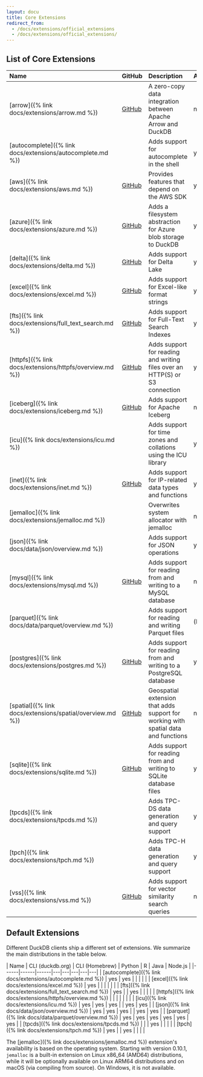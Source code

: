 ```yaml
---
layout: docu
title: Core Extensions
redirect_from:
  - /docs/extensions/official_extensions
  - /docs/extensions/official_extensions/
---
```


## List of Core Extensions

| Name                                                       | GitHub                                                                                           | Description                                                                        | Autoloadable  | Aliases                 |
|:-----------------------------------------------------------|--------------------------------------------------------------------------------------------------|:-----------------------------------------------------------------------------------|:--------------|:------------------------|
| [arrow]({% link docs/extensions/arrow.md %})               | [<span class="github">GitHub</span>](https://github.com/duckdb/arrow)                            | A zero-copy data integration between Apache Arrow and DuckDB                       | no            |                         |
| [autocomplete]({% link docs/extensions/autocomplete.md %}) |                                                                                                  | Adds support for autocomplete in the shell                                         | yes           |                         |
| [aws]({% link docs/extensions/aws.md %})                   | [<span class="github">GitHub</span>](https://github.com/duckdb/duckdb-aws)                       | Provides features that depend on the AWS SDK                                       | yes           |                         |
| [azure]({% link docs/extensions/azure.md %})               | [<span class="github">GitHub</span>](https://github.com/duckdb/duckdb-azure)                     | Adds a filesystem abstraction for Azure blob storage to DuckDB                     | yes           |                         |
| [delta]({% link docs/extensions/delta.md %})               | [<span class="github">GitHub</span>](https://github.com/duckdb/duckdb-delta)                     | Adds support for Delta Lake                                                        | yes           |                         |
| [excel]({% link docs/extensions/excel.md %})               | [<span class="github">GitHub</span>](https://github.com/duckdb/duckdb-excel)                     | Adds support for Excel-like format strings                                         | yes           |                         |
| [fts]({% link docs/extensions/full_text_search.md %})      | [<span class="github">GitHub</span>](https://github.com/duckdb/duckdb-fts)                       | Adds support for Full-Text Search Indexes                                          | yes           |                         |
| [httpfs]({% link docs/extensions/httpfs/overview.md %})    | [<span class="github">GitHub</span>](https://github.com/duckdb/duckdb-httpfs)                    | Adds support for reading and writing files over an HTTP(S) or S3 connection        | yes           | http, https, s3         |
| [iceberg]({% link docs/extensions/iceberg.md %})           | [<span class="github">GitHub</span>](https://github.com/duckdb/duckdb-iceberg)                   | Adds support for Apache Iceberg                                                    | no            |                         |
| [icu]({% link docs/extensions/icu.md %})                   |                                                                                                  | Adds support for time zones and collations using the ICU library                   | yes           |                         |
| [inet]({% link docs/extensions/inet.md %})                 | [<span class="github">GitHub</span>](https://github.com/duckdb/duckdb-inet)                      | Adds support for IP-related data types and functions                               | yes           |                         |
| [jemalloc]({% link docs/extensions/jemalloc.md %})         |                                                                                                  | Overwrites system allocator with jemalloc                                          | no            |                         |
| [json]({% link docs/data/json/overview.md %})              |                                                                                                  | Adds support for JSON operations                                                   | yes           |                         |
| [mysql]({% link docs/extensions/mysql.md %})               | [<span class="github">GitHub</span>](https://github.com/duckdb/duckdb-mysql)                     | Adds support for reading from and writing to a MySQL database                      | no            |                         |
| [parquet]({% link docs/data/parquet/overview.md %})        |                                                                                                  | Adds support for reading and writing Parquet files                                 | (built-in)    |                         |
| [postgres]({% link docs/extensions/postgres.md %})         | [<span class="github">GitHub</span>](https://github.com/duckdb/duckdb-postgres)                  | Adds support for reading from and writing to a PostgreSQL database                 | yes           | postgres_scanner        |
| [spatial]({% link docs/extensions/spatial/overview.md %})  | [<span class="github">GitHub</span>](https://github.com/duckdb/duckdb-spatial)                   | Geospatial extension that adds support for working with spatial data and functions | no            |                         |
| [sqlite]({% link docs/extensions/sqlite.md %})             | [<span class="github">GitHub</span>](https://github.com/duckdb/duckdb-sqlite)                    | Adds support for reading from and writing to SQLite database files                 | yes           | sqlite_scanner, sqlite3 |
| [tpcds]({% link docs/extensions/tpcds.md %})               |                                                                                                  | Adds TPC-DS data generation and query support                                      | yes           |                         |
| [tpch]({% link docs/extensions/tpch.md %})                 |                                                                                                  | Adds TPC-H data generation and query support                                       | yes           |                         |
| [vss]({% link docs/extensions/vss.md %})                   | [<span class="github">GitHub</span>](https://github.com/duckdb/duckdb-vss)                       | Adds support for vector similarity search queries                                  | no            |                         |

## Default Extensions

Different DuckDB clients ship a different set of extensions.
We summarize the main distributions in the table below.

| Name | CLI (duckdb.org) | CLI (Homebrew) | Python | R | Java | Node.js |
|------|------|------|---|---|---|---|---|
| [autocomplete]({% link docs/extensions/autocomplete.md %}) | yes | yes |     |     |     |     |
| [excel]({% link docs/extensions/excel.md %})               | yes |     |     |     |     |     |
| [fts]({% link docs/extensions/full_text_search.md %})      | yes |     | yes |     |     |     |
| [httpfs]({% link docs/extensions/httpfs/overview.md %})    |     |     |     |     |     |     |
| [icu]({% link docs/extensions/icu.md %})                   | yes | yes | yes |     | yes | yes |
| [json]({% link docs/data/json/overview.md %})              | yes | yes | yes |     | yes | yes |
| [parquet]({% link docs/data/parquet/overview.md %})        | yes | yes | yes | yes | yes | yes |
| [tpcds]({% link docs/extensions/tpcds.md %})               |     |     | yes |     |     |     |
| [tpch]({% link docs/extensions/tpch.md %})                 | yes |     | yes |     |     |     |

The [jemalloc]({% link docs/extensions/jemalloc.md %}) extension's availability is based on the operating system.
Starting with version 0.10.1, `jemalloc` is a built-in extension on Linux x86_64 (AMD64) distributions, while it will be optionally available on Linux ARM64 distributions and on macOS (via compiling from source).
On Windows, it is not available.
